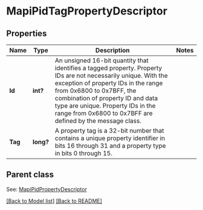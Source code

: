# MapiPidTagPropertyDescriptor
## Properties
Name | Type | Description | Notes
------------ | ------------- | ------------- | -------------
**Id** | **int?** | An unsigned 16-bit quantity that identifies a tagged property. Property IDs are not necessarily unique. With the exception of property IDs in the range from 0x6800 to 0x7BFF, the combination of property ID and data type are unique. Property IDs in the range from 0x6800 to 0x7BFF are defined by the message class.              | 
**Tag** | **long?** | A property tag is a 32-bit number that contains a unique property identifier in bits 16 through 31 and a property type in bits 0 through 15.              | 

## Parent class

See: [MapiPidPropertyDescriptor](MapiPidPropertyDescriptor.md)

[[Back to Model list]](Models.md) [[Back to README]](README.md)

